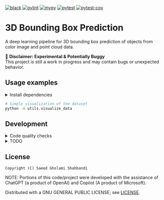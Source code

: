 [![black](https://github.com/saeedghsh/bbox_3d_prediction/actions/workflows/formatting.yml/badge.svg?branch=master)](https://github.com/saeedghsh/bbox_3d_prediction/actions/workflows/formatting.yml)
[![pylint](https://github.com/saeedghsh/bbox_3d_prediction/actions/workflows/pylint.yml/badge.svg?branch=master)](https://github.com/saeedghsh/bbox_3d_prediction/actions/workflows/pylint.yml)
[![mypy](https://github.com/saeedghsh/bbox_3d_prediction/actions/workflows/type-check.yml/badge.svg?branch=master)](https://github.com/saeedghsh/bbox_3d_prediction/actions/workflows/type-check.yml)
[![pytest](https://github.com/saeedghsh/bbox_3d_prediction/actions/workflows/pytest.yml/badge.svg?branch=master)](https://github.com/saeedghsh/bbox_3d_prediction/actions/workflows/pytest.yml)
[![pytest-cov](https://github.com/saeedghsh/bbox_3d_prediction/actions/workflows/pytest-cov.yml/badge.svg?branch=master)](https://github.com/saeedghsh/bbox_3d_prediction/actions/workflows/pytest-cov.yml)

# 3D Bounding Box Prediction
A deep learning pipeline for 3D bounding box prediction of objects from color image and point cloud data.

🚨 **Disclaimer: Experimental & Potentially Buggy**  
This project is still a work in progress and may contain bugs or unexpected behavior.

## Usage examples

<details>
<summary>Install dependencies</summary>

```bash
sudo apt install libgtk2.0-dev pkg-config
pip install -r requirements.txt
```
</details>

```bash
# Simple visualization of the dataset
python -m utils.visualize_data
```

## Development

<details>
<summary>Code quality checks</summary>

**Linter, formatter and type check**
```bash
$ black . --check
$ isort . --check-only
$ mypy .
$ pylint $(git ls-files '*.py')
```

**Tests and coverage**
```bash
$ pytest --cov=. --cov-report html; firefox htmlcov/index.html
$ coverage report -m # see which lines are missing coverage
```

NOTE: using `xvfb-run` is useful for running pytest when testing GUI stuff, e.g. on a headless remote (i.e. CI in `github/workflows`).
```bash
$ xvfb-run --auto-servernum pytest
```

**Profiling** (if needed)
```bash
python -m cProfile -o profile.out -m entry.script
tuna profile.out
```
</details>

<details>
<summary>TODO</summary>

**Workflow and code quality**:
* [ ] complete test coverage
* [ ] fix the discrepancy between local and remote execution of the `mypy`.
* [ ] speed up github CI workflows
</details>


## License
```
Copyright (C) Saeed Gholami Shahbandi
```

NOTE: Portions of this code/project were developed with the assistance of ChatGPT (a product of OpenAI) and Copilot (A product of Microsoft).

Distributed with a GNU GENERAL PUBLIC LICENSE; see [LICENSE](https://github.com/saeedghsh/bbox_3d_prediction/blob/master/LICENSE).